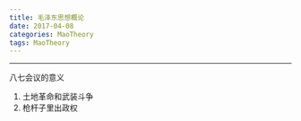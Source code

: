 ```yaml
---
title: 毛泽东思想概论
date: 2017-04-08
categories: MaoTheory
tags: MaoTheory
---
```


-------

八七会议的意义

1. 土地革命和武装斗争
2. 枪杆子里出政权
